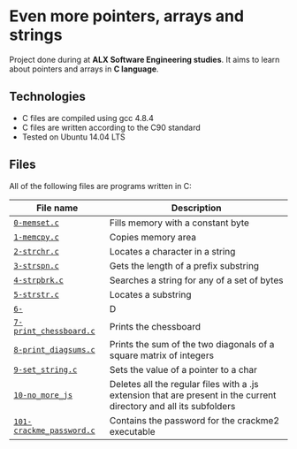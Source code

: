 # Even more pointers, arrays and strings

Project done during at **ALX Software Engineering studies**. It aims to learn about pointers and arrays in **C language**.

## Technologies
* C files are compiled using gcc 4.8.4
* C files are written according to the C90 standard
* Tested on Ubuntu 14.04 LTS

## Files
All of the following files are programs written in C:

| File name | Description |
| ------------ | ----------- |
| [`0-memset.c`](https://github.com/Yemiluna/alx-system_engineering-devops/blob/main/0x07-pointers_arrays_strings/0-memset.c) | Fills memory with a constant byte |
| [`1-memcpy.c`](https://github.com/Yemiluna/alx-system_engineering-devops/blob/main/0x07-pointers_arrays_strings/1-memcpy.c) | Copies memory area |
| [`2-strchr.c`](https://github.com/Yemiluna/alx-system_engineering-devops/blob/main/0x07-pointers_arrays_strings/2-strchr.c) | Locates a character in a string |
| [`3-strspn.c`](https://github.com/Yemiluna/alx-system_engineering-devops/blob/main/0x07-pointers_arrays_strings/3-strspn.c) | Gets the length of a prefix substring |
| [`4-strpbrk.c`](https://github.com/Yemiluna/alx-system_engineering-devops/blob/main/0x07-pointers_arrays_strings/4-strpbrk.c) | Searches a string for any of a set of bytes |
| [`5-strstr.c`](https://github.com/Yemiluna/alx-system_engineering-devops/blob/main/0x07-pointers_arrays_strings/5-strstr.c) | Locates a substring |
| [`6-`](https://github.com/Yemiluna/alx-system_engineering-devops/blob/main/0x07-pointers_arrays_strings/6-) | D |
| [`7-print_chessboard.c`](https://github.com/Yemiluna/alx-system_engineering-devops/blob/main/0x07-pointers_arrays_strings/7-print_chessboard.c) | Prints the chessboard |
| [`8-print_diagsums.c`](https://github.com/Yemiluna/alx-system_engineering-devops/blob/main/0x07-pointers_arrays_strings/8-cwd_state8-print_diagsums.c) | Prints the sum of the two diagonals of a square matrix of integers |
| [`9-set_string.c`](https://github.com/Yemiluna/alx-system_engineering-devops/blob/main/0x07-pointers_arrays_strings/9-set_string.c) | Sets the value of a pointer to a char |
| [`10-no_more_js`](https://github.com/Yemiluna/alx-system_engineering-devops/blob/main/0x07-pointers_arrays_strings/10-no_more_js) | Deletes all the regular files with a .js extension that are present in the current directory and all its subfolders |
| [`101-crackme_password.c`](https://github.com/Yemiluna/alx-system_engineering-devops/blob/main/0x07-pointers_arrays_strings/101-crackme_password.c) | Contains the password for the crackme2 executable |
